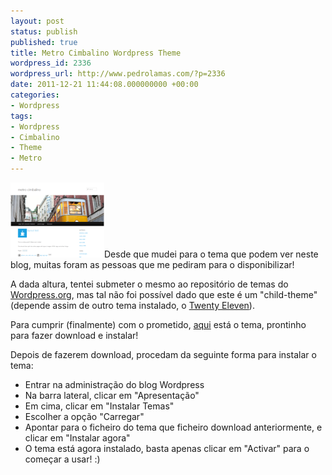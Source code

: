 ```yaml
---
layout: post
status: publish
published: true
title: Metro Cimbalino Wordpress Theme
wordpress_id: 2336
wordpress_url: http://www.pedrolamas.com/?p=2336
date: 2011-12-21 11:44:08.000000000 +00:00
categories:
- Wordpress
tags:
- Wordpress
- Cimbalino
- Theme
- Metro
---
```

![](wp-content/uploads/2011/12/Metro-Cimbalino-Wordpress-Theme.png "Metro Cimbalino Wordpress Theme")Desde que mudei para o tema que podem ver neste blog, muitas foram as pessoas que me pediram para o disponibilizar!

A dada altura, tentei submeter o mesmo ao repositório de temas do [Wordpress.org](http://wordpress.org/extend/themes/), mas tal não foi possível dado que este é um "child-theme" (depende assim de outro tema instalado, o [Twenty Eleven](http://theme.wordpress.com/themes/twentyeleven/)).

Para cumprir (finalmente) com o prometido, [aqui](wp-content/uploads/downloads/2011/12/Metro-Cimbalino-Wordpress-Theme.zip) está o tema, prontinho para fazer download e instalar!

Depois de fazerem download, procedam da seguinte forma para instalar o tema:

-   Entrar na administração do blog Wordpress
-   Na barra lateral, clicar em "Apresentação"
-   Em cima, clicar em "Instalar Temas"
-   Escolher a opção "Carregar"
-   Apontar para o ficheiro do tema que ficheiro download anteriormente, e clicar em "Instalar agora"
-   O tema está agora instalado, basta apenas clicar em "Activar" para o começar a usar! :)

